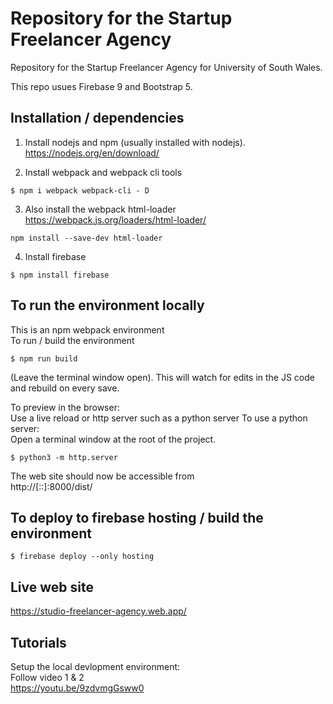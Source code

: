 # Repository for the Startup Freelancer Agency

Repository for the Startup Freelancer Agency for University of South Wales. 

This repo usues Firebase 9 and Bootstrap 5.  

## Installation / dependencies
1. Install nodejs and npm (usually installed with nodejs).
https://nodejs.org/en/download/  

2. Install webpack and webpack cli tools
```console  
$ npm i webpack webpack-cli - D  

```  
3. Also install the webpack html-loader  
https://webpack.js.org/loaders/html-loader/  
```console  
npm install --save-dev html-loader
``` 
4. Install firebase
```console  
$ npm install firebase  

```  

## To run the environment locally
This is an npm webpack environment  
To run / build the environment
```console
$ npm run build

``` 
(Leave the terminal window open). 
This will watch for edits in the JS code and rebuild on every save. 

To preview in the browser:  
Use a live reload or http server such as a python server
To use a python server:  
Open a terminal window at the root of the project.  

```console
$ python3 -m http.server

``` 

The web site should now be accessible from   
http://[::]:8000/dist/   


## To deploy to firebase hosting / build the environment  
```console  
$ firebase deploy --only hosting  

```  

## Live web site  
https://studio-freelancer-agency.web.app/  

## Tutorials
Setup the local devlopment environment:  
Follow video 1 & 2  
https://youtu.be/9zdvmgGsww0  

